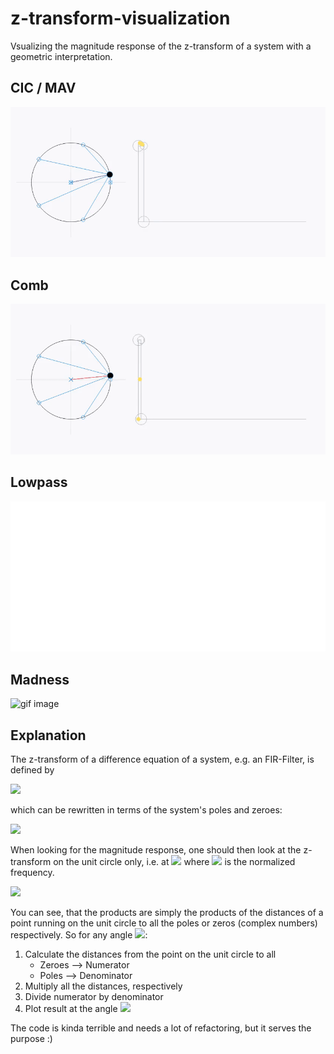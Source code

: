 # z-transform-visualization
Vsualizing the magnitude response of the z-transform of a system with a geometric interpretation.

## CIC / MAV
![gif image](cic.gif)

## Comb
![gif image](comb.gif)

## Lowpass
![gif image](lp.gif)

## Madness
![gif image](mad.gif)

## Explanation
The z-transform of a difference equation of a system, e.g. an FIR-Filter, is defined by

<img src="https://render.githubusercontent.com/render/math?math=H(z) = \sum_{n=0}^{N}{b_k \cdot z^{-k}}">

which can be rewritten in terms of the system's poles and zeroes:

<img src="https://render.githubusercontent.com/render/math?math=H(z) = b_0 \cdot \frac{\prod_{k=1}^{N}{(z - z_{0,k})} }{\prod_{i=1}^{P}{(z - z_{p,i})}} \cdot z^{P-N}">

When looking for the magnitude response, one should then look at the z-transform on the unit circle only, i.e. at <img src="https://render.githubusercontent.com/render/math?math=z = e^{j \Omega}"> where <img src="https://render.githubusercontent.com/render/math?math=\Omega = 2 \pi \frac{f}{f_{sample}}"> is the normalized frequency.

<img src="https://render.githubusercontent.com/render/math?math=\mid H(z = e^{j \Omega})\mid = b_0 \cdot \frac{\prod_{k=1}^{N}{\mid e^{j \Omega} - z_{0,k}\mid} }{\prod_{i=1}^{P}{\mid e^{j \Omega} - z_{p,i} \mid }} \cdot \mid z^{P-N}\mid">

You can see, that the products are simply the products of the distances of a point running on the unit circle to all the poles or zeros (complex numbers) respectively. So for any angle <img src="https://render.githubusercontent.com/render/math?math=\Omega">:

1. Calculate the distances from the point on the unit circle to all 
   * Zeroes --> Numerator
   * Poles  --> Denominator
2. Multiply all the distances, respectively
3. Divide numerator by denominator
4. Plot result at the angle <img src="https://render.githubusercontent.com/render/math?math=\Omega">

The code is kinda terrible and needs a lot of refactoring, but it serves the purpose :)
